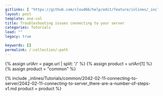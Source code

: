 ```yaml
---
gitlinks: [ "https://github.com/cloud66/help/edit/feature/inlines/_includes/_inlines/Tutorials/common/2042-02-11-connecting-to-server/2042-02-11-connecting-to-server_there-are-a-number-of-steps-v1.md" ]
layout: post
template: one-col
title: Troubleshooting issues connecting to your server
categories: Tutorials
lead: ""
legacy: true

keywords: []
permalink: /:collection/:path
---
```


{% assign urlArr = page.url | split: '/' %}
{% assign product = urlArr[1] %}
{% assign product = "common" %}

{% include _inlines/Tutorials/common/2042-02-11-connecting-to-server/2042-02-11-connecting-to-server_there-are-a-number-of-steps-v1.md  product = product %}
